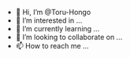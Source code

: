 - 👋 Hi, I’m @Toru-Hongo
- 👀 I’m interested in ...
- 🌱 I’m currently learning ...
- 💞️ I’m looking to collaborate on ...
- 📫 How to reach me ...

<!---
Toru-Hongo/Toru-Hongo is a ✨ special ✨ repository because its `README.md` (this file) appears on your GitHub profile.
You can click the Preview link to take a look at your changes. now!
--->
